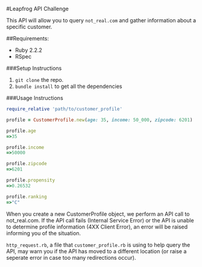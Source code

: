 #Leapfrog API Challenge

This API will allow you to query ```not_real.com``` and gather information about a specific customer.

##Requirements:
- Ruby 2.2.2
- RSpec

###Setup Instructions

1. ```git clone``` the repo.
2. ```bundle install``` to get all the dependencies

###Usage Instructions

```ruby
require_relative 'path/to/customer_profile'

profile = CustomerProfile.new(age: 35, income: 50_000, zipcode: 6201)

profile.age
=>35

profile.income
=>50000

profile.zipcode
=>6201

profile.propensity
=>0.26532

profile.ranking
=>"C"
```

When you create a new CustomerProfile object, we perform an API call to not_real.com. If the API call fails (Internal Service Error) or the API is unable to determine profile information (4XX Client Error), an error will be raised informing you of the situation.

```http_request.rb```, a file that ```customer_profile.rb``` is using to help query the API, may warn you if the API has moved to a different location (or raise a seperate error in case too many redirections occur).